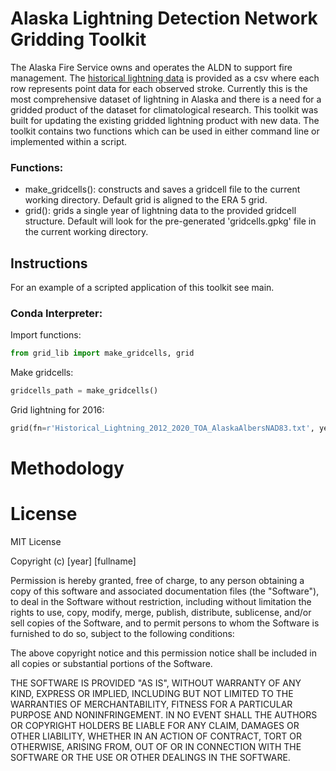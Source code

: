 # Alaska Lightning Detection Network Gridding Toolkit
The Alaska Fire Service owns and operates the ALDN to support fire management. The [historical lightning data](https://fire.ak.blm.gov/predsvcs/maps.php) is provided as a
csv where each row represents point data for each observed stroke. Currently this is the most comprehensive dataset of lightning in Alaska and there is
a need for a gridded product of the dataset for climatological research. This toolkit was built for updating the existing gridded lightning product with new data. 
The toolkit contains two functions which can be used in either command line or implemented within a script. 
### Functions:
- make_gridcells(): constructs and saves a gridcell file to the current working directory. Default grid is aligned to the ERA 5 grid.
- grid(): grids a single year of lightning data to the provided gridcell structure. Default will look for the pre-generated 'gridcells.gpkg' file in the current working directory.
## Instructions
For an example of a scripted application of this toolkit see main.

### Conda Interpreter:

Import functions:
```python
from grid_lib import make_gridcells, grid
```

Make gridcells:
```python
gridcells_path = make_gridcells()
```

Grid lightning for 2016:
```python
grid(fn=r'Historical_Lightning_2012_2020_TOA_AlaskaAlbersNAD83.txt', year='2016', gridcells_fn=gridcells_path)
```

# Methodology
# License
MIT License

Copyright (c) [year] [fullname]

Permission is hereby granted, free of charge, to any person obtaining a copy
of this software and associated documentation files (the "Software"), to deal
in the Software without restriction, including without limitation the rights
to use, copy, modify, merge, publish, distribute, sublicense, and/or sell
copies of the Software, and to permit persons to whom the Software is
furnished to do so, subject to the following conditions:

The above copyright notice and this permission notice shall be included in all
copies or substantial portions of the Software.

THE SOFTWARE IS PROVIDED "AS IS", WITHOUT WARRANTY OF ANY KIND, EXPRESS OR
IMPLIED, INCLUDING BUT NOT LIMITED TO THE WARRANTIES OF MERCHANTABILITY,
FITNESS FOR A PARTICULAR PURPOSE AND NONINFRINGEMENT. IN NO EVENT SHALL THE
AUTHORS OR COPYRIGHT HOLDERS BE LIABLE FOR ANY CLAIM, DAMAGES OR OTHER
LIABILITY, WHETHER IN AN ACTION OF CONTRACT, TORT OR OTHERWISE, ARISING FROM,
OUT OF OR IN CONNECTION WITH THE SOFTWARE OR THE USE OR OTHER DEALINGS IN THE
SOFTWARE.
